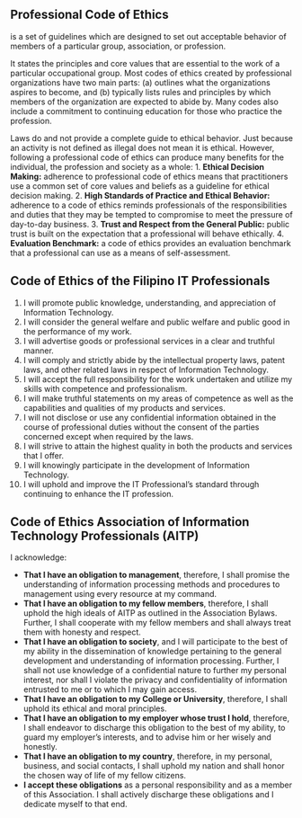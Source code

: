 ## Professional Code of Ethics
is a set of guidelines which are designed to set out acceptable behavior of members of a particular group, association, or profession.

It states the principles and core values that are essential to the work of a particular occupational group. Most codes of ethics created by professional organizations have two main parts: (a) outlines what the organizations aspires to become, and (b) typically lists rules and principles by which members of the organization are expected to abide by.  Many codes also include a commitment to continuing education for those who practice the profession.

Laws do  and not provide a complete guide to ethical behavior.  Just because an activity is not defined as illegal does not mean it is ethical.  However, following a professional code of ethics can produce many benefits for the individual, the profession and society as a whole:
	1.  **Ethical Decision Making:** adherence to professional code of ethics means that practitioners use a common set of core values and beliefs as a guideline for ethical decision making.
	2.  **High Standards of Practice and Ethical Behavior:** adherence to a code of ethics reminds professionals of the responsibilities and duties that they may be tempted to compromise to meet the pressure of day-to-day business.
	3. **Trust and Respect from the General Public:**  public trust is built on the expectation that a professional will behave ethically.
	4.  **Evaluation Benchmark:** a code of ethics provides an evaluation benchmark that a professional can use as a means of self-assessment.

## Code of Ethics of the Filipino IT Professionals
1. I will promote public knowledge, understanding, and appreciation of Information Technology.
2. I will consider the general welfare and public welfare and public good in the performance of my work.
3. I will advertise goods or professional services in a clear and truthful manner.
4. I will comply and strictly abide by the intellectual property laws, patent laws, and other related laws in respect of Information Technology.
5. I will accept the full responsibility for the work undertaken and utilize my skills with competence and professionalism.
6. I will make truthful statements on my areas of competence as well as the capabilities and qualities of my products and services.
7. I will not disclose or use any confidential information obtained in the course of professional duties without the consent of the parties concerned except when required by the laws.
8.    I will strive to attain the highest quality in both the products and services that I offer.
9.    I will knowingly participate in the development of Information Technology.
10. I will uphold and improve the IT Professional’s standard through continuing to enhance the IT profession.

## Code of Ethics Association of Information Technology Professionals (AITP)
I acknowledge:
- **That I have an obligation to management**, therefore, I shall promise the understanding of information processing methods and procedures to management using every resource at my command.
- **That I have an obligation to my fellow members**, therefore, I shall uphold the high ideals of AITP as outlined in the Association Bylaws. Further, I shall cooperate with my fellow members and shall always treat them with honesty and respect.
- **That I have an obligation to society**, and I will participate to the best of my ability in the dissemination of knowledge pertaining to the general development and understanding of information processing. Further, I shall not use knowledge of a confidential nature to further my personal interest, nor shall I violate the privacy and confidentiality of information entrusted to me or to which I may gain access. 
- **That I have an obligation to my College or University**, therefore, I shall uphold its ethical and moral principles.
- **That I have an obligation to my employer whose trust I hold**, therefore, I shall endeavor to discharge this obligation to the best of my ability, to guard my employer’s interests, and to advise him or her wisely and honestly.
- **That I have an obligation to my country**, therefore, in my personal, business, and social contacts, I shall uphold my nation and shall honor the chosen way of life of my fellow citizens.
- **I accept these obligations** as a personal responsibility and as a member of this Association. I shall actively discharge these obligations and I dedicate myself to that end.

